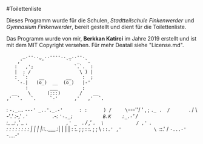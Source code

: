 #Toilettenliste


Dieses Programm wurde für die Schulen, *Stadtteilschule Finkenwerder* und *Gymnasium Finkenwerder*, bereit gestellt und dient für die Toilettenliste.


Das Programm wurde von mir, **Berkkan Katirci** im Jahre 2019 erstellt und ist mit dem MIT Copyright versehen.
Für mehr Deatail siehe "License.md".



          _.--.._ ..----.. _..--.
        ,'      `'        `'  _  `.
       :   ,';               `.`.  :
       |  : /                  \ ) |
       :  `:    __        __    :  ;
        `-.|   (o_)  __  (o_)   |-'
           :        ___         ;
      __    \      (:::)       /    __
    ,'  `.   `.     `-'      ,'   ,'  `.
   :      `-._.`.. `---' _..'._.-'      :
   :      ) /     \`---''/     \'    ,  ;
    `._ .  /       `.   /       \  -'_.'
       :-,'          `.'         `.-:
       `'-._;           B.K    :_.-`'
           /                    \
         _:__                  __:_
       ,' _  `.              ,' _  `.
      / ,' `.  \            / ,' `.  \
     : :     :  :          : :     :  :
     | |     |  |::..____.:| |     |  |
     : :.    ;  ;          : :.    ;  ;
      \ `::.' ,'            \ `::.'  /
       `-...-'               `-....-'
